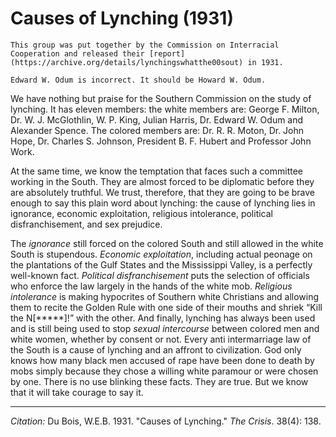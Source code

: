 # Causes of Lynching (1931)

```{margin}
This group was put together by the Commission on Interracial Cooperation and released their [report](https://archive.org/details/lynchingswhatthe00sout) in 1931.

Edward W. Odum is incorrect. It should be Howard W. Odum. 
```

We have nothing but praise for the Southern Commission on the study of lynching. It has eleven members: the white members are: George F. Milton, Dr. W. J. McGlothlin, W. P. King, Julian Harris, Dr. Edward W. Odum and Alexander Spence. The colored members are: Dr. R. R. Moton, Dr. John Hope, Dr. Charles S. Johnson, President B. F. Hubert and Professor John Work.

At the same time, we know the temptation that faces such a committee working in the South. They are almost forced to be diplomatic before they are absolutely truthful. We trust, therefore, that they are going to be brave enough to say this plain word about lynching: the cause of lynching lies in ignorance, economic exploitation, religious intolerance, political disfranchisement, and sex prejudice.

The *ignorance* still forced on the colored South and still allowed in the white South is stupendous. *Economic exploitation*, including actual peonage on the plantations of the Gulf States and the Mississippi Valley, is a perfectly well-known fact. *Political disfranchisement* puts the selection of officials who enforce the law largely in the hands of the white mob. *Religious intolerance* is making hypocrites of Southern white Christians and allowing them to recite the Golden Rule with one side of their mouths and shriek “Kill the N[*****]!” with the other. And finally, lynching has always been used and is still being used to stop *sexual intercourse* between colored men and white women, whether by consent or not. Every anti intermarriage law of the South is a cause of lynching and an affront to civilization. God only knows how many black men accused of rape have been done to death by mobs simply because they chose a willing white paramour or were chosen by one. There is no use blinking these facts. They are true. But we know that it will take courage to say it.


______________
*Citation:* Du Bois, W.E.B. 1931. "Causes of Lynching." *The Crisis*. 38(4): 138.
